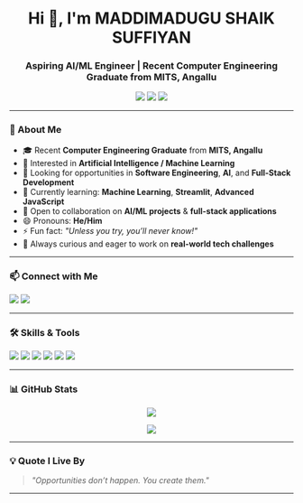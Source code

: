<!-- Profile Header -->
<h1 align="center">Hi 👋, I'm MADDIMADUGU SHAIK SUFFIYAN</h1>
<h3 align="center">Aspiring AI/ML Engineer | Recent Computer Engineering Graduate from MITS, Angallu</h3>

<!-- Badges -->
<p align="center">
  <img src="https://img.shields.io/badge/AI/ML-Enthusiast-blue?style=for-the-badge" />
  <img src="https://img.shields.io/badge/Full--Stack-Developer-orange?style=for-the-badge" />
  <img src="https://img.shields.io/badge/Actively-Learning-success?style=for-the-badge" />
</p>

---

### 🚀 About Me
- 🎓 Recent **Computer Engineering Graduate** from **MITS, Angallu**
- 👀 Interested in **Artificial Intelligence / Machine Learning**
- 💼 Looking for opportunities in **Software Engineering**, **AI**, and **Full-Stack Development**
- 🌱 Currently learning: **Machine Learning**, **Streamlit**, **Advanced JavaScript**
- 💞️ Open to collaboration on **AI/ML projects** & **full-stack applications**
- 😄 Pronouns: **He/Him**
- ⚡ Fun fact: *"Unless you try, you’ll never know!"*
- 🧠 Always curious and eager to work on **real-world tech challenges**

---

### 📫 Connect with Me
<p>
  <a href="mailto:maddimadugushaiksuffiyan@gmail.com"><img src="https://img.shields.io/badge/Email-D14836?style=for-the-badge&logo=gmail&logoColor=white" /></a>
  <a href="https://www.linkedin.com/in/shaik-suffiyan-maddimadugu-0a99b8272/"><img src="https://img.shields.io/badge/LinkedIn-0077b5?style=for-the-badge&logo=linkedin&logoColor=white" /></a>
</p>

---

### 🛠️ Skills & Tools
<p>
  <img src="https://img.shields.io/badge/Python-3776AB?style=for-the-badge&logo=python&logoColor=white" />
  <img src="https://img.shields.io/badge/Machine%20Learning-102230?style=for-the-badge&logo=tensorflow&logoColor=orange" />
  <img src="https://img.shields.io/badge/Streamlit-FF4B4B?style=for-the-badge&logo=streamlit&logoColor=white" />
  <img src="https://img.shields.io/badge/JavaScript-F7E018?style=for-the-badge&logo=javascript&logoColor=black" />
  <img src="https://img.shields.io/badge/HTML5-E34F26?style=for-the-badge&logo=html5&logoColor=white" />
  <img src="https://img.shields.io/badge/CSS3-264DE4?style=for-the-badge&logo=css3&logoColor=white" />
</p>

---

### 📊 GitHub Stats
<p align="center">
  <img src="https://github-readme-stats.vercel.app/api?username=MADDIMADUGU-SHAIK-SUFFIYAN&show_icons=true&theme=tokyonight" />
</p>
<p align="center">
  <img src="https://github-readme-streak-stats.herokuapp.com/?user=MADDIMADUGU-SHAIK-SUFFIYAN&theme=tokyonight" />
</p>

---

### 💡 Quote I Live By
> *"Opportunities don’t happen. You create them."*

---

